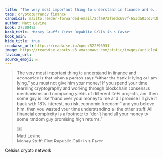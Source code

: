 ```yaml
---
title: "The very most important thing to understand in finance and e..."
tags: cryptocurrency finance
canonical: mailto:reader-forwarded-email/2dfa972feedc697f4653da03cd543b4d
author: Matt Levine
book: 27300473
book_title: "Money Stuff: First Republic Calls in a Favor"
book_asin: 
hide_title: true
readwise_url: https://readwise.io/open/522596931
image: https://readwise-assets.s3.amazonaws.com/static/images/article4.6bc1851654a0.png
favicon_url: 
source_emoji: ✉️
---
```


> The very most important thing to understand in finance and economics is that when a person says “either the bank is lying or I am lying,” you must not give him your money! If you spend your time learning cryptography and working through blockchain consensus mechanisms and comparing yields of different DeFi projects, and then some guy is like “hand over your money to me and I promise I’ll give it back with 18% interest, no risk, economic freedom!” and you believe him, then you wasted your time understanding all the other stuff. All financial complexity is a footnote to “don’t hand all your money to some random guy promising high returns.”
> <div class="quoteback-footer"><div class="quoteback-avatar"><span class="mini-emoji"> ✉️</span></div><div class="quoteback-metadata"><div class="metadata-inner"><span style="display:none">FROM:</span><div aria-label="Matt Levine" class="quoteback-author"> Matt Levine</div><div aria-label="Money Stuff: First Republic Calls in a Favor" class="quoteback-title"> Money Stuff: First Republic Calls in a Favor</div></div></div></div>

Celsius crypto network